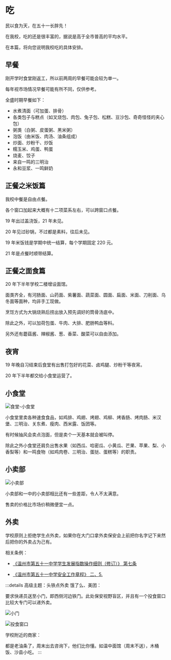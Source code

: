 # 吃

民以食为天，在五十一长胖先！

在我校，吃的还是很丰富的，据说是高于全市普高的平均水平。

在本篇，将向您说明我校吃的具体安排。

## 早餐

刚开学时食堂刚返工，所以前两周的早餐可能会较为单一。

每年视市场情况早餐可能有所不同，仅供参考。

全盛时期早餐如下：

- 水煮清面（可加蛋、排骨）
- 各类包子与糕点（如叉烧包、肉包、兔子包、松糕、豆沙包、奇奇怪怪的夹心包）
- 粥类（白粥、皮蛋粥、黑米粥）
- 泡饭（由米饭、肉汤、油条组成）
- 炒面、炒粉干、炒饭
- 糯玉米、鸡蛋、鸭蛋
- 烧麦、饺子
- 来自一鸣的三明治
- 永和豆浆、一鸣鲜奶

## 正餐之米饭篇

我校中餐是自由点餐。

各个窗口加起来大概有十二项菜系左右，可以跨窗口点餐。

19 年出过盖浇饭，21 年未见。

20 年见过砂锅，不过都是素料，往后未见。

19 年米饭钱是学期中统一结算，每个学期固定 220 元。

21 年是点餐时顺带结算。

## 正餐之面食篇

20 年下半年学校二楼增设面馆。

面类齐全，有河肠面、山药面、紫薯面、蔬菜面、圆面、扁面、米面、刀削面、乌冬面等面种，均非手工现做。

烹饪方式为大锅烧熟后捞出放入预先调好的筒骨汤底中。

除此之外，可以加荷包蛋、牛肉、大排、肥肠鸭血等料。

另外还有蘑菇酱、辣椒酱、葱、香菜、酸菜可以自由添加。

## 夜宵

19 年晚自习结束后食堂有出售打包好的花菜、卤鸡腿、炒粉干等夜宵。

20 年下半年都交给小食堂运营了。

## 小食堂

![食堂-小食堂](https://static.wd-ljt.com/ray-51-images-new/食堂-小食堂.jpg?x-oss-process=image/resize,h_1080)

小食堂里卖各种速食食品，如鸡排、鸡翅、烤翅、鸡柳、烤香肠、烤肉肠、米汉堡、三明治、关东煮、瘦肉、西米露、饭团等。

有时候抽风会卖点泡面，但是卖个一天基本就会被叫停。

除此之外小食堂还肩负出售水果（如西瓜、哈密瓜、小黄瓜、芒果、苹果、梨、小香梨等）和一鸣食物（如鸡肉卷、三明治、蛋挞、蛋糕等）的职责。

## 小卖部

![小卖部](https://static.wd-ljt.com/ray-51-images-new/小卖部.jpg?x-oss-process=image/resize,h_1080)

小卖部和一中的小卖部相比还有一些差距，令人不太满意。

售卖的价格比市场价稍微便宜一点。

## 外卖

学校原则上拒绝学生点外卖，如果你在大门口拿外卖保安会上前把你名字记下来然后把你的外卖占为己有。

相关条例：

- [《温州市第五十一中学学生发展指数操作细则（修订）》 第七条](../规章制度/文件/二、常规管理相关条例/（二）温州市第五十一中学学生发展指数操作细则（修订）.html)

- [《温州市第五十一中学安全工作章程》 二、5.](../规章制度/文件/五、安全注意事项/（一）温州市第五十一中学安全工作章程.html)

:::details 高级主题：头铁点外卖
饿了么、美团：

要求快递员送至小门，即西侧河边铁门。此处保安视野盲区，并且有一个投食窗口比较大专门可以递外卖。

![小门](https://static.wd-ljt.com/ray-51-images-new/小门.jpg?x-oss-process=image/resize,h_1080)

![投食窗口](https://static.wd-ljt.com/ray-51-images-new/投食窗口.jpg?x-oss-process=image/resize,h_1080)

学校附近的商家：

都是老油条了，周末出去咨询下，他们比你懂。如温中面馆（周末不送），木桶饭、沙县小吃。
:::
